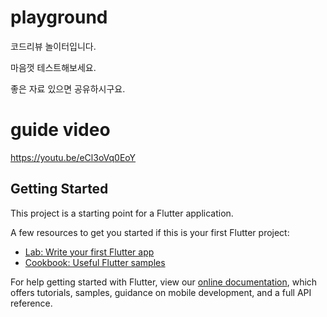 # playground

코드리뷰 놀이터입니다.

마음껏 테스트해보세요.

좋은 자료 있으면 공유하시구요.


# guide video
https://youtu.be/eCl3oVq0EoY


## Getting Started

This project is a starting point for a Flutter application.

A few resources to get you started if this is your first Flutter project:

- [Lab: Write your first Flutter app](https://flutter.dev/docs/get-started/codelab)
- [Cookbook: Useful Flutter samples](https://flutter.dev/docs/cookbook)

For help getting started with Flutter, view our
[online documentation](https://flutter.dev/docs), which offers tutorials,
samples, guidance on mobile development, and a full API reference.
